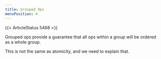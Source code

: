 ```yaml
---
title: Grouped Ops
menuPosition: 4
---
```


{{< ArticleStatus 5468 >}}

Grouped ops provide a guarantee that all ops within a group will be ordered as a whole group.

This is not the same as atomicity, and we need to explain that.
